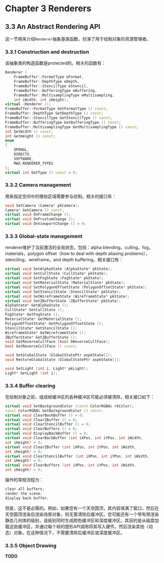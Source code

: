 # Chapter 3 Renderers

## 3.3 An Abstract Rendering API

这一节用来介绍`Renderer`抽象基类函数，扮演了用于绘制对象的资源管理者。

### 3.3.1 Construction and destruction

该抽象类的构造函数是protected的。相关的函数有：

```c++
Renderer (
    FrameBuffer::FormatType eFormat,
    FrameBuffer::DepthType eDepth,
    FrameBuffer::StencilType eStencil,
    FrameBuffer::BufferingType eBuffering,
    FrameBuffer::MultisamplingType eMultisampling,
    int iWidth, int iHeight);
virtual ~Renderer ();
FrameBuffer::FormatType GetFormatType () const;
FrameBuffer::DepthType GetDepthType () const;
FrameBuffer::StencilType GetStencilType () const;
FrameBuffer::BufferingType GetBufferingType () const;
FrameBuffer::MultisamplingType GetMultisamplingType () const;
int GetWidth () const;
int GetHeight () const;
enum
{
    OPENGL,
    DIRECTX,
    SOFTWARE,
    MAX_RENDERER_TYPES
};
virtual int GetType () const = 0;
```

### 3.3.2 Camera management

用来指定空间中的哪些区域需要参与绘制。相关的接口有：

```c++
void SetCamera (Camera* pkCamera);
Camera* GetCamera () const;
virtual void OnFrameChange ();
virtual void OnFrustumChange ();
virtual void OnViewportChange () = 0;
```

### 3.3.3 Global-state management

renderer维护了当前激活的全局状态，包括：alpha blending，culling，fog，materials，polygon offset（how to deal with depth aliasing problems），stenciling，wireframe，and depth buffering。相关接口有：

```c++
virtual void SetAlphaState (AlphaState* pkState);
virtual void SetCullState (CullState* pkState);
virtual void SetFogState (FogState* pkState);
virtual void SetMaterialState (MaterialState* pkState);
virtual void SetPolygonOffsetState (PolygonOffsetState* pkState);
virtual void SetStencilState (StencilState* pkState);
virtual void SetWireframeState (WireframeState* pkState);
virtual void SetZBufferState (ZBufferState* pkState);
AlphaState* GetAlphaState ();
CullState* GetCullState ();
FogState* GetFogState ();
MaterialState* GetMaterialState ();
PolygonOffsetState* GetPolygonOffsetState ();
StencilState* GetStencilState ();
WireframeState* GetWireframeState ();
ZBufferState* GetZBufferState ();
void SetReverseCullFace (bool bReverseCullFace);
bool GetReverseCullFace () const;

void SetGlobalState (GlobalStatePtr aspkState[]);
void RestoreGlobalState (GlobalStatePtr aspkState[]);

void SetLight (int i, Light* pkLight);
Light* GetLight (int i);
```

### 3.3.4 Buffer clearing

在绘制对象之前，组成帧缓冲区的各种缓冲区可能必须被清除，相关接口如下：

```c++
virtual void SetBackgroundColor (const ColorRGBA& rkColor);
const ColorRGBA& GetBackgroundColor () const;
virtual void ClearBackBuffer () = 0;
virtual void ClearZBuffer () = 0;
virtual void ClearStencilBuffer () = 0;
virtual void ClearBuffers () = 0;
virtual void DisplayBackBuffer () = 0;
virtual void ClearBackBuffer (int iXPos, int iYPos, int iWidth,
int iHeight) = 0;
virtual void ClearZBuffer (int iXPos, int iYPos, int iWidth,
int iHeight) = 0;
virtual void ClearStencilBuffer (int iXPos, int iYPos, int iWidth,
int iHeight) = 0;
virtual void ClearBuffers (int iXPos, int iYPos, int iWidth,
int iHeight) = 0;
```

操作的常规流程为：

```c++
clear all buffers;
render the scene;
display back buffer;
```

但是，这不是必需的。例如，如果您有一个天空圆顶，其内容填满了窗口，然后在天空圆顶渲染后渲染场景对象，则无需清除后缓冲区。您可能还有一个带有预渲染静态几何体的级别，该级别同时生成颜色缓冲区和深度缓冲区。其目的是从磁盘加载这些缓冲区，并通过每个帧的图形API调用将其写入硬件。然后渲染其他（动态）对象。在这种情况下，不需要清除后缓冲区或深度缓冲区。

### 3.3.5 Object Drawing

**TODO**



